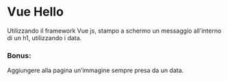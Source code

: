 # Vue Hello

Utilizzando il framework Vue js, stampo a schermo un messaggio all’interno di un h1, utilizzando i data.

### Bonus:

Aggiungere alla pagina un’immagine sempre presa da un data.
